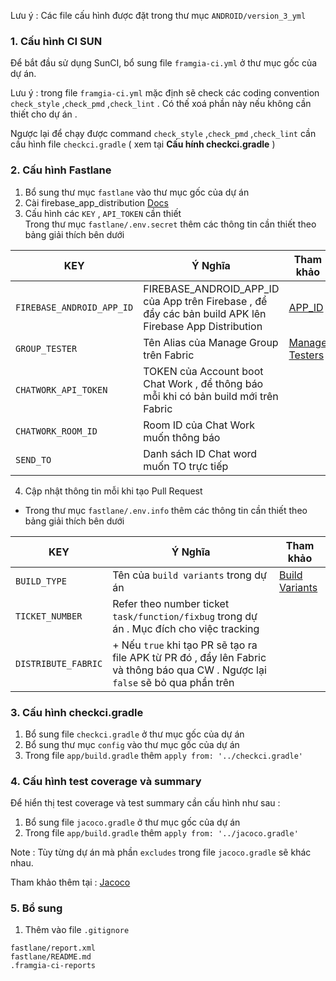 
Lưu ý : Các file cấu hình được đặt trong thư mục  `ANDROID/version_3_yml`
### 1. Cấu hình CI SUN
Để bắt đầu sử dụng SunCI, bổ sung file `framgia-ci.yml` ở thư mục gốc của dự án.

Lưu ý  :  trong file `framgia-ci.yml` mặc định sẽ check các coding convention `check_style` ,`check_pmd` ,`check_lint`  . Có thế xoá phần này nếu không cần thiết cho dự án .

Ngược lại để chạy được command `check_style` ,`check_pmd` ,`check_lint` cần cầu hình file `checkci.gradle`  ( xem tại **Cấu hính checkci.gradle** ) 

### 2. Cấu hình Fastlane 
1) Bổ sung thư mục `fastlane` vào thư mục gốc của dự án 
2) Cài firebase_app_distribution [Docs ](https://firebase.google.com/docs/app-distribution)
3) Cấu hình các `KEY` , `API_TOKEN` cần thiết  
Trong thư mục `fastlane/.env.secret` thêm các thông tin cần thiết theo bảng giải thích bên dưới 

| KEY | Ý Nghĩa |  Tham khảo |
| -------- | -------- | -------- |
| `FIREBASE_ANDROID_APP_ID`     | FIREBASE_ANDROID_APP_ID của  App trên Firebase , để đẩy các bản build APK lên Firebase App Distribution     |  [APP_ID ](https://console.firebase.google.com/u/0/project/_/settings/general/)     |
| `GROUP_TESTER`     | Tên Alias của Manage Group trên Fabric | [Manage Testers ](https://docs.fabric.io/apple/beta/tester-management.html)     |
| `CHATWORK_API_TOKEN`     | TOKEN của Account boot Chat Work , để thông báo mỗi khi có bản build mới trên Fabric     |      |
| `CHATWORK_ROOM_ID`     | Room ID của Chat Work muốn thông báo   |      |
| `SEND_TO`     | Danh sách ID Chat word  muốn TO  trực tiếp |      |

4) Cập nhật thông tin mỗi khi tạo Pull Request 

+ Trong thư mục `fastlane/.env.info` thêm các thông tin cần thiết theo bảng giải thích bên dưới

| KEY | Ý Nghĩa |  Tham khảo |  
| -------- | -------- | -------- | 
| `BUILD_TYPE`     | Tên của `build variants`  trong  dự án | [Build Variants](https://developer.android.com/studio/build/build-variants)     | 
| `TICKET_NUMBER`     | Refer theo number ticket  `task/function/fixbug` trong dự án . Mục đích cho việc tracking |    
| `DISTRIBUTE_FABRIC`     | + Nếu `true` khi tạo PR sẽ tạo ra file APK từ PR đó , đẩy lên Fabric và thông báo qua CW  . Ngược lại `false` sẽ bỏ qua phần trên   |    

### 3. Cấu hình checkci.gradle 
1) Bổ sung file `checkci.gradle` ở thư mục gốc của dự án
2) Bổ sung thư mục `config` vào thư mục gốc của dự án 
3) Trong file `app/build.gradle`  thêm 
`apply from: '../checkci.gradle'`

### 4. Cấu hình test coverage và summary
Để hiển thị test coverage và test summary cần cấu hình như sau :
1) Bổ sung file `jacoco.gradle` ở thư mục gốc của dự án
2) Trong file `app/build.gradle`  thêm 
`apply from: '../jacoco.gradle'`

Note : Tùy từng dự án mà phần `excludes` trong file `jacoco.gradle` sẽ khác nhau.

Tham khảo thêm tại : [Jacoco](https://www.eclemma.org/jacoco/trunk/index.html)

###     5. Bổ sung
1) Thêm vào file  `.gitignore`
```
fastlane/report.xml
fastlane/README.md
.framgia-ci-reports
```

